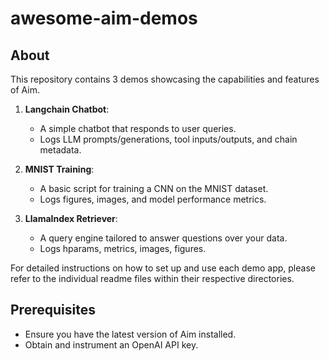 # awesome-aim-demos

## About

This repository contains 3 demos showcasing the capabilities and features of Aim.

1. **Langchain Chatbot**:
    - A simple chatbot that responds to user queries.
    - Logs LLM prompts/generations, tool inputs/outputs, and chain metadata.
    
2. **MNIST Training**:
    - A basic script for training a CNN on the MNIST dataset.
    - Logs figures, images, and model performance metrics.
    
3. **LlamaIndex Retriever**:
    - A query engine tailored to answer questions over your data.
    - Logs hparams, metrics, images, figures.

For detailed instructions on how to set up and use each demo app, please refer to the individual readme files within their respective directories.

## Prerequisites

- Ensure you have the latest version of Aim installed.
- Obtain and instrument an OpenAI API key.